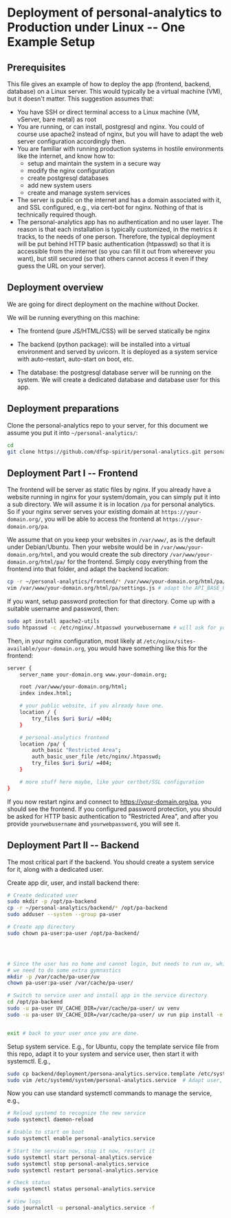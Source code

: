 # Deployment of personal-analytics to Production under Linux -- One Example Setup

## Prerequisites

This file gives an example of how to deploy the app (frontend, backend, database) on a Linux server. This would typically be a virtual machine (VM), but it doesn't matter. This suggestion assumes that:

* You have SSH or direct terminal access to a Linux machine (VM, vServer, bare metal) as root
* You are running, or can install, postgresql and nginx. You could of course use apache2 instead of nginx, but you will have to adapt the web server configuration accordingly then.
* You are familiar with running production systems in hostile environments like the internet, and know how to:
    - setup and maintain the system in a secure way
    - modify the nginx configuration
    - create postgresql databases
    - add new system users
    - create and manage system services
* The server is public on the internet and has a domain associated with it, and SSL configured, e.g., via cert-bot for nginx. Nothing of that is technically required though.
* The personal-analytics app has no authentication and no user layer. The reason is that each installation is typically customized, in the metrics it tracks, to the needs of one person. Therefore, the typical deployment will be put behind HTTP basic authentication (htpasswd) so that it is accessible from the internet (so you can fill it out from whereever you want), but still secured (so that others cannot access it even if they guess the URL on your server).

## Deployment overview

We are going for direct deployment on the machine without Docker.

We will be running everything on this machine:

* The frontend (pure JS/HTML/CSS) will be served statically be nginx

* The backend (python package): will be installed into a virtual environment and served by uvicorn. It is deployed as a system service with auto-restart, auto-start on boot, etc.
* The database: the postgresql database server will be running on the system. We will create a dedicated database and database user for this app.

## Deployment preparations

Clone the personal-analytics repo to your server, for this document we assume you put it into `~/personal-analytics/`:

```sh
cd
git clone https://github.com/dfsp-spirit/personal-analytics.git personal-analytics
```

## Deployment Part I -- Frontend

The frontend will be server as static files by nginx. If you already have a website running in nginx for your system/domain, you can simply put it into a sub directory. We will assume it is in location `/pa` for personal analytics. So if your nginx server serves your existing domain at `https://your-domain.org/`, you will be able to access the frontend at `https://your-domain.org/pa`.

We assume that on you keep your websites in `/var/www/`, as is the default under Debian/Ubuntu. Then your website would be in `/var/www/your-domain.org/html`, and you would create the sub directory `/var/www/your-domain.org/html/pa/` for the frontend. Simply copy everything from the frontend into that folder, and adapt the backend location:

```sh
cp -r ~/personal-analytics/frontend/* /var/www/your-domain.org/html/pa/ # may need to do this as another user or with sudo, depending on who owns /var/www/your-domain.org/html
vim /var/www/your-domain.org/html/pa/settings.js # adapt the API_BASE_URL to your server. We will assume https://your-domain.org/pa_backend in this document.
```

If you want, setup password protection for that directory. Come up with a suitable username and password, then:

```sh
sudo apt install apache2-utils
sudo htpasswd -c /etc/nginx/.htpasswd yourwebusername # will ask for yourwebpassword
```

Then, in your nginx configuration, most likely at `/etc/nginx/sites-available/your-domain.org`, you would have something like this for the frontend:

```sh
server {
    server_name your-domain.org www.your-domain.org;

    root /var/www/your-domain.org/html;
    index index.html;

    # your public website, if you already have one.
    location / {
        try_files $uri $uri/ =404;
    }

    # personal-analytics frontend
    location /pa/ {
        auth_basic "Restricted Area";
        auth_basic_user_file /etc/nginx/.htpasswd;
        try_files $uri $uri/ =404;
    }

    # more stuff here maybe, like your certbot/SSL configuration
}
```

If you now restart nginx and connect to https://your-domain.org/pa, you should see the frontend. If you configured password protection, you should be asked for HTTP basic authentication to "Restricted Area", and after you provide `yourwebusername` and `yourwebpassword`, you will see it.


## Deployment Part II -- Backend

The most critical part if the backend. You should create a system service for it, along with a dedicated user.

Create app dir, user, and install backend there:

```sh
# Create dedicated user
sudo mkdir -p /opt/pa-backend
cp -r ~/personal-analytics/backend/* /opt/pa-backend
sudo adduser --system --group pa-user

# Create app directory
sudo chown pa-user:pa-user /opt/pa-backend/




# Since the user has no home and cannot login, but needs to run uv, which needs a cache directory (that by default gets created in the user home),
# we need to do some extra gymnastics
mkdir -p /var/cache/pa-user/uv
chown pa-user:pa-user /var/cache/pa-user/

# Switch to service user and install app in the service directory
cd /opt/pa-backend
sudo -u pa-user UV_CACHE_DIR=/var/cache/pa-user/ uv venv
sudo -u pa-user UV_CACHE_DIR=/var/cache/pa-user/ uv run pip install -e .


exit # back to your user once you are done.
```

Setup system service. E.g., for Ubuntu, copy the template service file from this repo, adapt it to your system and service user, then start it with systemctl. E.g.,


```sh
sudo cp backend/deployment/persona-analytics.service.template /etc/systemd/system/personal-analytics.service
sudo vim /etc/systemd/system/personal-analytics.service  # Adapt user, security, path to the software and venv you created during installation, etc. Required.
```

Now you can use standard systemctl commands to manage the service, e.g.,

```sh
# Reload systemd to recognize the new service
sudo systemctl daemon-reload

# Enable to start on boot
sudo systemctl enable personal-analytics.service

# Start the service now, stop it now, restart it
sudo systemctl start personal-analytics.service
sudo systemctl stop personal-analytics.service
sudo systemctl restart personal-analytics.service

# Check status
sudo systemctl status personal-analytics.service

# View logs
sudo journalctl -u personal-analytics.service -f
```
